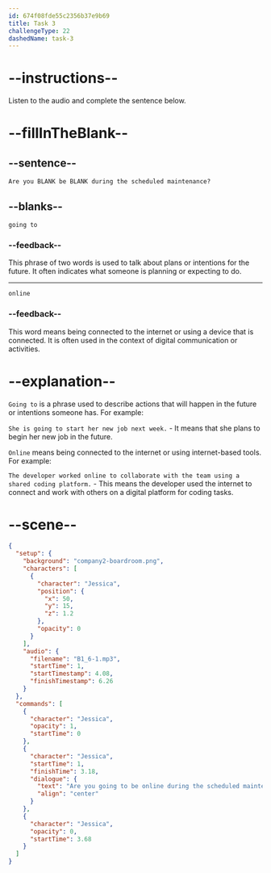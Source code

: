 ```yaml
---
id: 674f08fde55c2356b37e9b69
title: Task 3
challengeType: 22
dashedName: task-3
---
```


<!-- (Audio) Jessica: Are you going to be online during the scheduled maintenance? -->

# --instructions--

Listen to the audio and complete the sentence below.

# --fillInTheBlank--

## --sentence--

`Are you BLANK be BLANK during the scheduled maintenance?`

## --blanks--

`going to`

### --feedback--

This phrase of two words is used to talk about plans or intentions for the future. It often indicates what someone is planning or expecting to do.

---

`online`

### --feedback--

This word means being connected to the internet or using a device that is connected. It is often used in the context of digital communication or activities.

# --explanation--

`Going to` is a phrase used to describe actions that will happen in the future or intentions someone has. For example:  

`She is going to start her new job next week.` - It means that she plans to begin her new job in the future.

`Online` means being connected to the internet or using internet-based tools. For example:  

`The developer worked online to collaborate with the team using a shared coding platform.` - This means the developer used the internet to connect and work with others on a digital platform for coding tasks.

# --scene--

```json
{
  "setup": {
    "background": "company2-boardroom.png",
    "characters": [
      {
        "character": "Jessica",
        "position": {
          "x": 50,
          "y": 15,
          "z": 1.2
        },
        "opacity": 0
      }
    ],
    "audio": {
      "filename": "B1_6-1.mp3",
      "startTime": 1,
      "startTimestamp": 4.08,
      "finishTimestamp": 6.26
    }
  },
  "commands": [
    {
      "character": "Jessica",
      "opacity": 1,
      "startTime": 0
    },
    {
      "character": "Jessica",
      "startTime": 1,
      "finishTime": 3.18,
      "dialogue": {
        "text": "Are you going to be online during the scheduled maintenance?",
        "align": "center"
      }
    },
    {
      "character": "Jessica",
      "opacity": 0,
      "startTime": 3.68
    }
  ]
}
```

